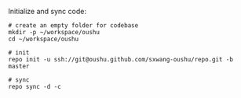 Initialize and sync code:

```
# create an empty folder for codebase
mkdir -p ~/workspace/oushu
cd ~/workspace/oushu

# init
repo init -u ssh://git@oushu.github.com/sxwang-oushu/repo.git -b master

# sync
repo sync -d -c
```


